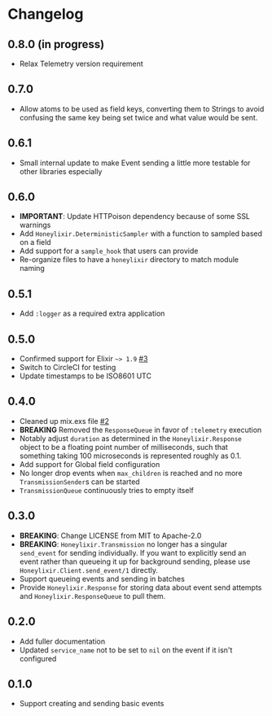# Changelog

## 0.8.0 (in progress)

* Relax Telemetry version requirement

## 0.7.0

* Allow atoms to be used as field keys, converting them to Strings to avoid confusing
the same key being set twice and what value would be sent.

## 0.6.1

* Small internal update to make Event sending a little more testable for other libraries especially

## 0.6.0

* **IMPORTANT**: Update HTTPoison dependency because of some SSL warnings
* Add `Honeylixir.DeterministicSampler` with a function to sampled based on a field
* Add support for a `sample_hook` that users can provide
* Re-organize files to have a `honeylixir` directory to match module naming

## 0.5.1

* Add `:logger` as a required extra application

## 0.5.0

* Confirmed support for Elixir `~> 1.9` [#3](https://github.com/lirossarvet/honeylixir/pull/3)
* Switch to CircleCI for testing
* Update timestamps to be ISO8601 UTC

## 0.4.0

* Cleaned up mix.exs file [#2](https://github.com/lirossarvet/honeylixir/pull/2)
* **BREAKING** Removed the `ResponseQueue` in favor of `:telemetry` execution
* Notably adjust `duration` as determined in the `Honeylixir.Response` object to be a floating point number of milliseconds, such that something taking 100 microseconds is represented roughly as 0.1.
* Add support for Global field configuration
* No longer drop events when `max_children` is reached and no more `TransmissionSender`s can be started
* `TransmissionQueue` continuously tries to empty itself

## 0.3.0

* **BREAKING**: Change LICENSE from MIT to Apache-2.0
* **BREAKING**: `Honeylixir.Transmission` no longer has a singular `send_event` for sending individually. If you want to explicitly send an event rather than queueing it up for background sending, please use `Honeylixir.Client.send_event/1` directly.
* Support queueing events and sending in batches
* Provide `Honeylixir.Response` for storing data about event send attempts and `Honeylixir.ResponseQueue` to pull them.

## 0.2.0

* Add fuller documentation
* Updated `service_name` not to be set to `nil` on the event if it isn't configured

## 0.1.0

* Support creating and sending basic events
